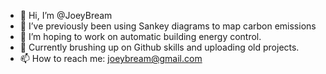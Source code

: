 - 👋 Hi, I’m @JoeyBream
- 👀 I’ve previously been using Sankey diagrams to map carbon emissions
- 🌱 I’m hoping to work on automatic building energy control.
- 🍋 Currently brushing up on Github skills and uploading old projects.
- 📫 How to reach me: joeybream@gmail.com

<!---
JoeyBream/JoeyBream is a ✨ special ✨ repository because its `README.md` (this file) appears on your GitHub profile.
You can click the Preview link to take a look at your changes.
--->

